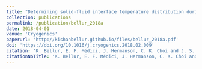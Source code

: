 ```yaml
---
title: "Determining solid-fluid interface temperature distribution during phase change of cryogenic propellants using transient thermal modeling"
collection: publications
permalink: /publication/bellur_2018a
date: 2018-04-01
venue: 'Cryogenics'
paperurl: 'http://kishanbellur.github.io/files/bellur_2018a.pdf'
doi: 'https://doi.org/10.1016/j.cryogenics.2018.02.009'
citation: 'K. Bellur, E. F. Médici, J. Hermanson, C. K. Choi and J. S. Allen, “Determining solid-fluid interface temperature distribution during phase change of cryogenic propellants using transient thermal modeling”, Cryogenics, 91, pp. 103-111, 2018.'
citationNoTitle: 'K. Bellur, E. F. Médici, J. Hermanson, C. K. Choi and J. S. Allen, <i> Cryogenics </i>, 91, pp. 103-111, 2018.'
---
```



